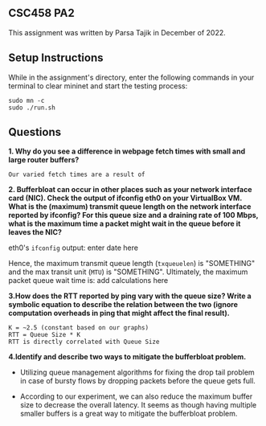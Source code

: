 CSC458 PA2
---

This assignment was written by Parsa Tajik in December of 2022.

Setup Instructions
---
While in the assignment's directory, enter the following commands in your terminal to clear mininet and start the testing process:

    sudo mn -c
    sudo ./run.sh

Questions
---

__1. Why do you see a difference in webpage fetch times with small and large router buffers?__

    Our varied fetch times are a result of


__2. Bufferbloat can occur in other places such as your network interface card (NIC). Check the output of ifconfig eth0 on your VirtualBox VM. What is the (maximum) transmit queue length on the network interface reported by ifconfig? For this queue size and a draining rate of 100 Mbps, what is the maximum time a packet might wait in the queue before it leaves the NIC?__

eth0's `ifconfig` output:
    enter date here

Hence, the maximum transmit queue length (`txqueuelen`) is "SOMETHING" and the max transit unit (`MTU`) is "SOMETHING". Ultimately, the maximum packet queue wait time is:
    add calculations here

__3.How does the RTT reported by ping vary with the queue size? Write a symbolic equation to describe the relation between the two (ignore computation overheads in ping that might affect the final result).__

    K = ~2.5 (constant based on our graphs)
    RTT = Queue Size * K
    RTT is directly correlated with Queue Size

__4.Identify and describe two ways to mitigate the bufferbloat problem.__

- Utilizing queue management algorithms for fixing the drop tail problem in case of bursty flows by dropping packets before the queue gets full.

- According to our experiment, we can also reduce the maximum buffer size to decrease the overall latency. It seems as though having multiple smaller buffers is a great way to mitigate the bufferbloat problem.







